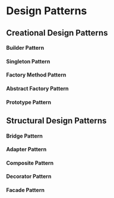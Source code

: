 # Design Patterns

## Creational Design Patterns
#### Builder Pattern
#### Singleton Pattern
#### Factory Method Pattern
#### Abstract Factory Pattern
#### Prototype Pattern

## Structural Design Patterns
#### Bridge Pattern
#### Adapter Pattern
#### Composite Pattern
#### Decorator Pattern
#### Facade Pattern
